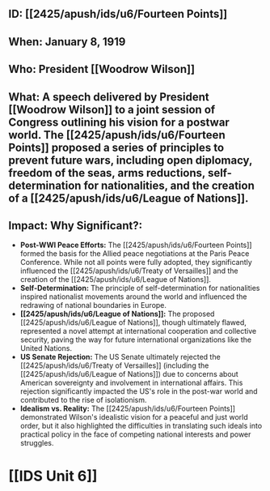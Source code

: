 ## ID: [[2425/apush/ids/u6/Fourteen Points]]

## When: January 8, 1919

## Who: President [[Woodrow Wilson]]

## What:  A speech delivered by President [[Woodrow Wilson]] to a joint session of Congress outlining his vision for a postwar world.  The [[2425/apush/ids/u6/Fourteen Points]] proposed a series of principles to prevent future wars, including open diplomacy, freedom of the seas, arms reductions, self-determination for nationalities, and the creation of a [[2425/apush/ids/u6/League of Nations]].

## Impact: Why Significant?:
* **Post-WWI Peace Efforts:**  The [[2425/apush/ids/u6/Fourteen Points]] formed the basis for the Allied peace negotiations at the Paris Peace Conference. While not all points were fully adopted, they significantly influenced the [[2425/apush/ids/u6/Treaty of Versailles]] and the creation of the [[2425/apush/ids/u6/League of Nations]].
* **Self-Determination:** The principle of self-determination for nationalities inspired nationalist movements around the world and influenced the redrawing of national boundaries in Europe.
* **[[2425/apush/ids/u6/League of Nations]]:** The proposed [[2425/apush/ids/u6/League of Nations]], though ultimately flawed, represented a novel attempt at international cooperation and collective security, paving the way for future international organizations like the United Nations.
* **US Senate Rejection:**  The US Senate ultimately rejected the [[2425/apush/ids/u6/Treaty of Versailles]] (including the [[2425/apush/ids/u6/League of Nations]]) due to concerns about American sovereignty and involvement in international affairs. This rejection significantly impacted the US's role in the post-war world and contributed to the rise of isolationism.
* **Idealism vs. Reality:** The [[2425/apush/ids/u6/Fourteen Points]] demonstrated Wilson's idealistic vision for a peaceful and just world order, but it also highlighted the difficulties in translating such ideals into practical policy in the face of competing national interests and power struggles.

# [[IDS Unit 6]]
